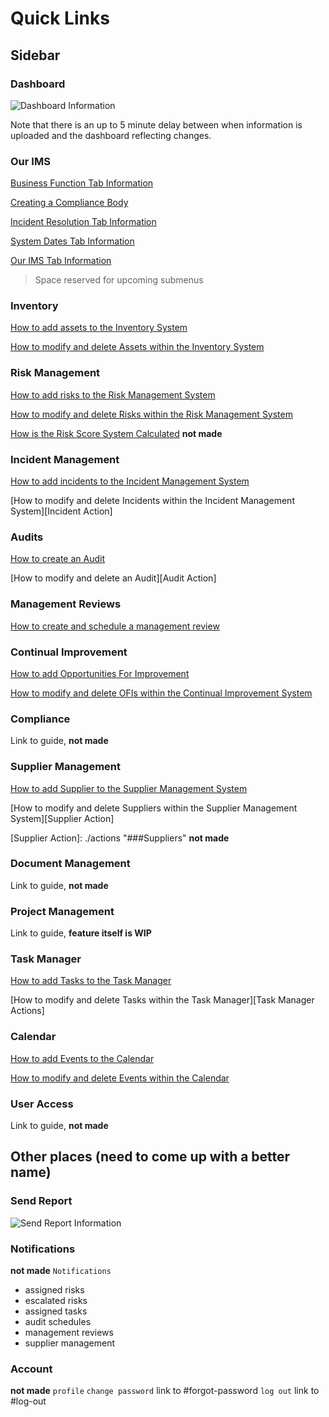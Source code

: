 # Quick Links

## Sidebar

### Dashboard

![Dashboard Information][Dashboard]

[Dashboard]: ./Dashboard/dashboard

Note that there is an up to 5 minute delay between when information is uploaded and the dashboard reflecting changes.

### Our IMS

[Business Function Tab Information][Our IMS - Business Function]

[Creating a Compliance Body][Our IMS - Compliance Body]

[Incident Resolution Tab Information][Our IMS - Incident Resolution]

[System Dates Tab Information][Our IMS - System Dates]

[Our IMS Tab Information][Our IMS - Our IMS]

[Our IMS - Business Function]: ./Our%20IMS/business_function
[Our IMS - Compliance Body]: ./Our%20IMS/create_compliance_body
[Our IMS - Incident Resolution]: ./Our%20IMS/incident_resolution
[Our IMS - System Dates]: ./Our%20IMS/system_dates
[Our IMS - Our IMS]: ./Our%20IMS/our_ims
> Space reserved for upcoming submenus

### Inventory

[How to add assets to the Inventory System][Inventory Management]

[How to modify and delete Assets within the Inventory System][Asset Actions]

[Inventory Management]: ./Inventory%20Management/adding_assets
[Asset Actions]: ./actions "###Assets"

### Risk Management

[How to add risks to the Risk Management System][Risk Management]

[How to modify and delete Risks within the Risk Management System][Risk Actions]

[How is the Risk Score System Calculated][Risk Scoring] **not made**

[Risk Management]: ./Risk%20Management/adding_risks
[Risk Actions]: ./actions "###Risks"
[Risk Scoring]: ./Risk%20Management/risk_scoring

### Incident Management

[How to add incidents to the Incident Management System][Incident Management]

[How to modify and delete Incidents within the Incident Management System][Incident Action]

[Incident Management]: ./Incident%20Management/raising_incidents
[Incident Actions]: ./actions "###Incidents"

### Audits

[How to create an Audit][Add Audit]

[How to modify and delete an Audit][Audit Action]

[Add Audit]: ./Audits/add_audit
[Audit Actions]: ./actions "###Audits"

### Management Reviews

[How to create and schedule a management review][Add Management Review]

[Add Management Review]: ./Management%20Reviews/add_review

### Continual Improvement

[How to add Opportunities For Improvement][OFI]

[How to modify and delete OFIs within the Continual Improvement System][OFI Action]

[OFI]: ./Continual%20Improvement/add_ofi
[OFI Action]: ./actions "###OFI"

### Compliance

Link to guide, **not made**

### Supplier Management

[How to add Supplier to the Supplier Management System][Supplier]

[How to modify and delete Suppliers within the Supplier Management System][Supplier Action]

[Supplier]: ./Supplier%20Management/add_supplier
[Supplier Action]: ./actions "###Suppliers" **not made**

### Document Management

Link to guide, **not made**

### Project Management

Link to guide, **feature itself is WIP**

### Task Manager

[How to add Tasks to the Task Manager][Task Manager]

[How to modify and delete Tasks within the Task Manager][Task Manager Actions]

[Task Manager]: ./Task%20Manager/add_task
[Task Manager Action]: ./actions "###Tasks"

### Calendar

[How to add Events to the Calendar][Calendar]

[How to modify and delete Events within the Calendar][Calendar Actions]

[Calendar]: ./Calendar/add_calendar
[Calendar Actions]: ./actions "###Calendar"

### User Access

Link to guide, **not made**

## Other places (need to come up with a better name)

### Send Report

![Send Report Information][Send Report]

[Send Report]: ./Dashboard/dashboard "###dashboard-report"

### Notifications

**not made**
`Notifications`
+ assigned risks
+ escalated risks
+ assigned tasks
+ audit schedules
+ management reviews
+ supplier management

### Account

**not made**
`profile` 
`change password` link to #forgot-password
`log out` link to #log-out